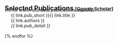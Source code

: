 <h2 id="publications" style="margin: 30px 0px -15px;">Selected Publications <temp style="font-size:15px;">[</temp><a href="https://scholar.google.com/citations?user=thYLaZgAAAAJ&hl=en" target="_blank" style="font-size:15px;">Google Scholar</a><temp style="font-size:15px;">]</temp></h2>


<div class="publications">
{% for link in site.data.publications.main %}
    <div class="col-sm-12" style="position: relative;padding-right: 15px;padding-left: 20px;">
        <div class="title">
      <abbr class="badge">{{ link.pub_short }}</abbr>{{ link.title }}
        </div>
        <div class="author">{{ link.authors }}</div>
        <div class="periodical"><em>{{ link.pub_detail }}</em></div>
    </div>
    <br>
{% endfor %}
</div>



